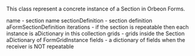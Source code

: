 This class represent a concrete instance of a Section in Orbeon Forms.

name 					- section name
sectionDefinition 	- section definition aFormSectionDefinition
iterations				- if the section is repeatable then each instance is aDictionary in this collection
grids					- grids inside the Section aDictionary of FormGridInstance
fields					- a dictionary of fields when the receiver is NOT repeatable